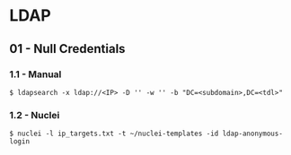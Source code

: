 # LDAP

## 01 - Null Credentials

### 1.1 - Manual

```
$ ldapsearch -x ldap://<IP> -D '' -w '' -b "DC=<subdomain>,DC=<tdl>"
```

### 1.2 - Nuclei

```
$ nuclei -l ip_targets.txt -t ~/nuclei-templates -id ldap-anonymous-login
```